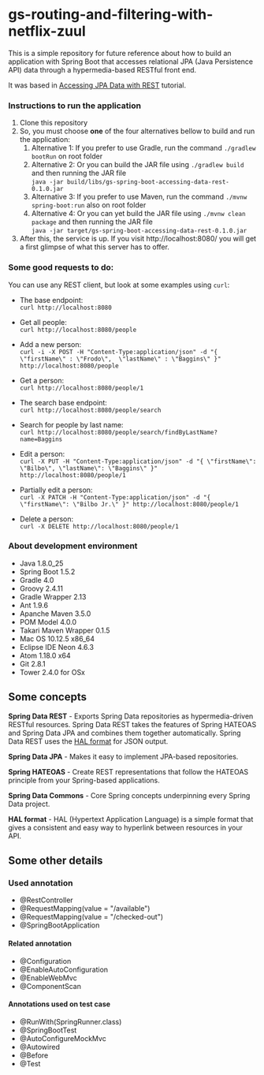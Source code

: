 # gs-routing-and-filtering-with-netflix-zuul



This is a simple repository for future reference about how to build an application with Spring Boot that accesses relational JPA (Java Persistence API) data through a hypermedia-based RESTful front end.

It was based in [Accessing JPA Data with REST](https://spring.io/guides/gs/accessing-data-rest/) tutorial.

### Instructions to run the application
1. Clone this repository
2. So, you must choose **one** of the four alternatives bellow to build and run the application:
    1. Alternative 1: If you prefer to use Gradle, run the command `./gradlew bootRun` on root folder
    2. Alternative 2: Or you can build the JAR file using `./gradlew build` and then running the JAR file<br /> `java -jar build/libs/gs-spring-boot-accessing-data-rest-0.1.0.jar`
    3. Alternative 3: If you prefer to use Maven, run the command `./mvnw spring-boot:run` also on root folder
    4. Alternative 4: Or you can yet build the JAR file using `./mvnw clean package` and then running the JAR file<br /> `java -jar target/gs-spring-boot-accessing-data-rest-0.1.0.jar`
3. After this, the service is up. If you visit http://localhost:8080/ you will get a first glimpse of what this server has to offer.

### Some good requests to do:

You can use any REST client, but look at some examples using `curl`:

- The base endpoint:<br />`curl http://localhost:8080`

- Get all people:<br />`curl http://localhost:8080/people`

- Add a new person:<br />`curl -i -X POST -H "Content-Type:application/json" -d "{  \"firstName\" : \"Frodo\",  \"lastName\" : \"Baggins\" }" http://localhost:8080/people`

- Get a person:<br />`curl http://localhost:8080/people/1`

- The search base endpoint:<br />`curl http://localhost:8080/people/search`

- Search for people by last name:<br />`curl http://localhost:8080/people/search/findByLastName?name=Baggins`

- Edit a person:<br />`curl -X PUT -H "Content-Type:application/json" -d "{ \"firstName\": \"Bilbo\", \"lastName\": \"Baggins\" }" http://localhost:8080/people/1`

- Partially edit a person:<br />`curl -X PATCH -H "Content-Type:application/json" -d "{ \"firstName\": \"Bilbo Jr.\" }" http://localhost:8080/people/1`

- Delete a person:<br />`curl -X DELETE http://localhost:8080/people/1`


### About development environment

- Java 1.8.0_25
- Spring Boot 1.5.2
- Gradle 4.0
- Groovy 2.4.11
- Gradle Wrapper 2.13
- Ant 1.9.6
- Apanche Maven 3.5.0
- POM Model 4.0.0
- Takari Maven Wrapper 0.1.5
- Mac OS 10.12.5 x86_64
- Eclipse IDE Neon 4.6.3
- Atom 1.18.0 x64
- Git 2.8.1
- Tower 2.4.0 for OSx

## Some concepts

**Spring Data REST** - Exports Spring Data repositories as hypermedia-driven RESTful resources. Spring Data REST takes the features of Spring HATEOAS and Spring Data JPA and combines them together automatically. Spring Data REST uses the [HAL format](http://stateless.co/hal_specification.html) for JSON output.

**Spring Data JPA** - Makes it easy to implement JPA-based repositories.

**Spring HATEOAS** - Create REST representations that follow the HATEOAS principle from your Spring-based applications.

**Spring Data Commons** - Core Spring concepts underpinning every Spring Data project.

**HAL format** - HAL (Hypertext Application Language) is a simple format that gives a consistent and easy way to hyperlink between resources in your API.

## Some other details

### Used annotation
- @RestController
- @RequestMapping(value = "/available")
- @RequestMapping(value = "/checked-out")
- @SpringBootApplication

#### Related annotation
- @Configuration
- @EnableAutoConfiguration
- @EnableWebMvc
- @ComponentScan

#### Annotations used on test case
- @RunWith(SpringRunner.class)
- @SpringBootTest
- @AutoConfigureMockMvc
- @Autowired
- @Before
- @Test

